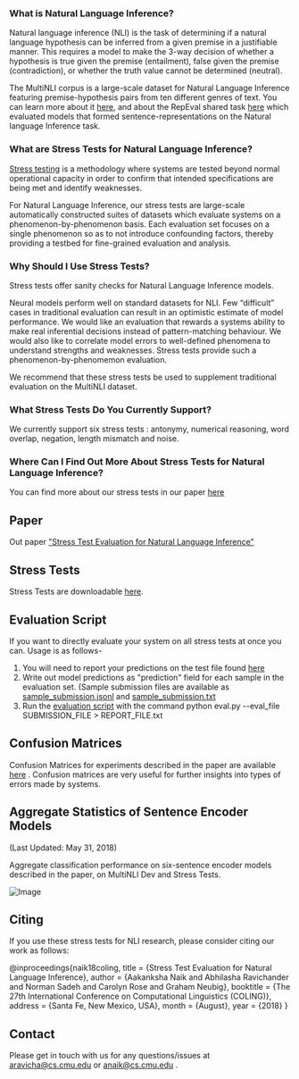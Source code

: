 ### What is Natural Language Inference?

Natural language inference (NLI) is the task of determining if a natural language hypothesis can be inferred from a given
premise in a justifiable manner. This requires a model to make the 3-way decision of whether a hypothesis is true given the premise (entailment), false given the premise (contradiction), or whether the truth value cannot be determined (neutral).

The MultiNLI corpus is a large-scale dataset for Natural Language Inference featuring premise-hypothesis pairs from ten different genres of text. You can learn more about it [here](http://www.nyu.edu/projects/bowman/multinli/), and about the RepEval shared task [here](https://repeval2017.github.io/shared/) which evaluated models that formed sentence-representations on the Natural language Inference task.

### What are Stress Tests for Natural Language Inference?

[Stress testing](https://en.wikipedia.org/wiki/Stress_testing) is a methodology where systems are tested beyond normal operational capacity in order to confirm that intended specifications are being met and identify weaknesses.

For Natural Language Inference, our stress tests are large-scale automatically constructed suites of datasets which evaluate systems on a phenomenon-by-phenomenon basis. Each evaluation set focuses on a single phenomenon so as to not introduce confounding factors, thereby providing a testbed for fine-grained evaluation and analysis.

### Why Should I Use Stress Tests?

Stress tests offer sanity checks for Natural Language Inference models. 

Neural models perform well on standard datasets for NLI.  Few “difficult” cases in traditional evaluation can result in an optimistic estimate of model performance. We would like an evaluation that rewards a systems ability to make real inferential decisions instead of pattern-matching behaviour. We would also like to correlate model errors to well-defined phenomena to understand strengths and weaknesses. Stress tests provide such a phenomenon-by-phenomemon evaluation.

We recommend that these stress tests be used to supplement traditional evaluation on the MultiNLI dataset.

### What Stress Tests Do You Currently Support?

We currently support six stress tests : antonymy, numerical reasoning, word overlap, negation, length mismatch and noise.

### Where Can I Find Out More About Stress Tests for Natural Language Inference?

You can find more about our stress tests in our paper [here](https://arxiv.org/abs/1806.00692)

## Paper
Out paper ["Stress Test Evaluation for Natural Language Inference"](https://arxiv.org/abs/1806.00692)

## Stress Tests

Stress Tests are downloadable [here](https://drive.google.com/open?id=1faGA5pHdu5Co8rFhnXn-6jbBYC2R1dhw).

## Evaluation Script

If you want to directly evaluate your system on all stress tests at once you can. 
 Usage is as follows-
1. You will need to report your predictions on the test file found [here](https://drive.google.com/file/d/1Gw3YgA63rFMqAEpzDtO0PKFJ3WsHPQ5d/view?usp=sharing)
2. Write out model predictions as "prediction" field for each sample in the evaluation set. (Sample submission files are available as [sample_submission.jsonl](https://drive.google.com/file/d/18r2lb0sU_YmOZ1mRjHdtyFhsfADD4Qje/view?usp=sharing) and [sample_submission.txt](https://drive.google.com/file/d/14MbtSB-G6RZ87hJNX9AS3I5cVSfz7PDh/view?usp=sharing)
3. Run the [evaluation script](https://github.com/AbhilashaRavichander/NLI_StressTest/blob/master/eval.py) with the command
	python eval.py --eval_file SUBMISSION_FILE > REPORT_FILE.txt
  

## Confusion Matrices

Confusion Matrices for experiments described in the paper are available [here](https://drive.google.com/file/d/1SiOZz_VyJO9zPbBDAu6WIN4RVYwj5Q1T/view?usp=sharing) . Confusion matrices are very useful for further insights into types of errors made by systems. 

## Aggregate Statistics of Sentence Encoder Models
(Last Updated: May 31, 2018)

Aggregate classification performance on six-sentence encoder models described in the paper, on MultiNLI Dev and Stress Tests.


![Image](https://preview.ibb.co/bzFV0y/meta_chart_6.png)

## Citing

If you use these stress tests for NLI research, please consider citing our work as follows:

@inproceedings{naik18coling,
    title = {Stress Test Evaluation for Natural Language Inference},
    author = {Aakanksha Naik and Abhilasha Ravichander and Norman Sadeh and Carolyn Rose and Graham Neubig},
    booktitle = {The 27th International Conference on Computational Linguistics (COLING)},
    address = {Santa Fe, New Mexico, USA},
    month = {August},
    year = {2018}
}

## Contact

Please get in touch with us for any questions/issues at aravicha@cs.cmu.edu or anaik@cs.cmu.edu .
